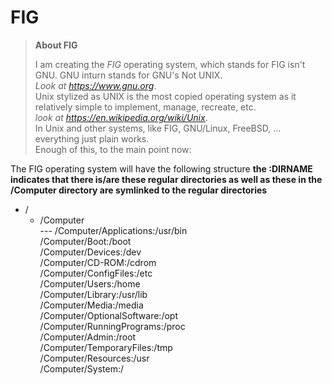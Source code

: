 # FIG
>**About FIG**  
>
>I am creating the *FIG* operating system, which stands for FIG isn't GNU. GNU inturn stands for GNU's Not UNIX.  
>*Look at https://www.gnu.org*.  
>Unix stylized as UNIX is the most copied operating system as it relatively simple to implement, manage, recreate, etc.  
>*look at https://en.wikipedia.org/wiki/Unix*.  
>In Unix and other systems, like FIG, GNU/Linux, FreeBSD, ... everything just plain works.  
>Enough of this, to the main point now:

The FIG operating system will have the following structure
**the :DIRNAME indicates that there is/are  these regular directories as well as these in the /Computer directory are symlinked to the regular directories**  
- /  
    - /Computer  
--- /Computer/Applications:/usr/bin  
    /Computer/Boot:/boot  
    /Computer/Devices:/dev  
    /Computer/CD-ROM:/cdrom  
    /Computer/ConfigFiles:/etc  
    /Computer/Users:/home  
    /Computer/Library:/usr/lib  
    /Computer/Media:/media  
    /Computer/OptionalSoftware:/opt  
    /Computer/RunningPrograms:/proc  
    /Computer/Admin:/root  
    /Computer/TemporaryFiles:/tmp  
    /Computer/Resources:/usr  
    /Computer/System:/  
